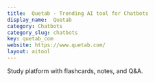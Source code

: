 ```yaml
---
title:  Quetab - Trending AI tool for Chatbots
display_name:  Quetab
category: Chatbots
category_slug: chatbots
key: quetab_com
website: https://www.quetab.com/
layout: aitool
---
```


Study platform with flashcards, notes, and Q&A.
